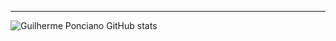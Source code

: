 
---
![Guilherme Ponciano GitHub stats](https://github-readme-stats.vercel.app/api?username=Guilherme-dev77-dev&show_icons=true&theme=radical)
